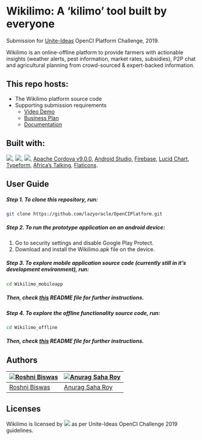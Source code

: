 # Wikilimo: A ‘kilimo’ tool built by everyone
Submission for [Unite-Ideas](https://ideas.unite.un.org/main/Page/Home) OpenCI Platform Challenge, 2019.

Wikilimo is an online-offline platform to provide farmers with actionable insights (weather alerts, pest information, market rates, subsidies), P2P chat and agricultural planning from crowd-sourced & expert-backed information.

## This repo hosts:

-   The Wikilimo platform source code
-   Supporting submission requirements
    -   [Video Demo](https://)
    -   [Business Plan](https://)
    -   [Documentation](https://github.com/lazyoracle/OpenCIPlatform/tree/master/Documentation)

## Built with:
<a rel="license" href="https://docs.python.org/3.7/"><img src="https://img.shields.io/badge/Python-v3.7-green.svg"></a>, <a rel="license" href="https://www.npmjs.com/package/npm/v/6.9.0"><img src="https://img.shields.io/badge/npm-v6.9.0-orange.svg"></a>, <a rel="license" href="https://nodejs.org/dist/v10.16.0/docs/api/"><img src="https://img.shields.io/badge/node-v10.16.0-orange.svg"></a>, [Apache Cordova v9.0.0](https://cordova.apache.org/), [Android Studio](https://developer.android.com/studio/run/emulator), [Firebase](https://firebase.google.com/), [Lucid Chart](https://www.lucidchart.com), [Typeform](https://www.typeform.com/), [Africa’s Talking](https://africastalking.com/), [Flaticons](www.flaticon.com).

## User Guide
##### Step 1. To clone this repository, run:
```bash
git clone https://github.com/lazyoracle/OpenCIPlatform.git
```


##### Step 2. To run the prototype application on an android device: 
1. Go to security settings and disable Google Play Protect.
2. Download and install the Wikilimo.apk file on the device.


##### Step 3. To explore mobile application source code (currently still in it’s development environment), run:
```bash
cd Wikilimo_mobileapp
```
##### Then, check [this](https://github.com/lazyoracle/OpenCIPlatform/blob/master/Wikilimo_mobileapp/README.md) README file for further instructions.


##### Step 4. To explore the offline functionality source code, run:
```bash
cd Wikilimo_offline
```
##### Then, check [this](https://github.com/lazyoracle/OpenCIPlatform/blob/master/Wikilimo_offline/README.md) README file for further instructions.


## Authors

| [![Roshni Biswas](https://github.com/roshni-b.png?size=100)](https://github.com/boennemann) | [![Anurag Saha Roy](https://github.com/lazyoracle.png?size=100)](https://github.com/relekang)  |
|---------------------------------------------------------------------------------------------------|----------------------------------------------------------------------------------------------|
| [Roshni Biswas](https://github.com/roshni-b)                                                | [Anurag Saha Roy](https://github.com/lazyoracle)                                              | 

## Licenses 
Wikilimo is licensed by <a rel="license" href="http://creativecommons.org/licenses/by-nc-sa/4.0/"><img src="https://img.shields.io/badge/license-Creative Commons BY 4.0-blue.svg"></a> as per Unite-Ideas OpenCI Challenge 2019 guidelines.
